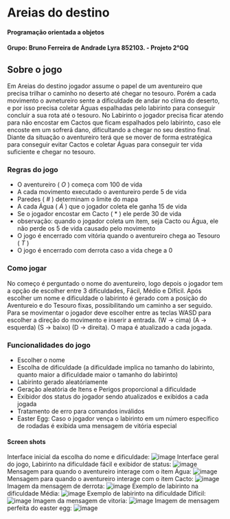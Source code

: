 # Areias do destino
#### Programação orientada a objetos
#### Grupo: Bruno Ferreira de Andrade Lyra 852103. - Projeto 2°GQ 

## Sobre o jogo
 Em Areias do destino jogador assume o papel de um aventureiro que precisa trilhar o caminho no deserto até chegar no tesouro. Porém a cada movimento o avnetureiro sente a dificuldade de andar no clima do deserto, e por isso precisa coletar Águas espalhadas pelo labirinto para conseguir concluir a sua rota até o tesouro. No Labirinto o jogador precisa ficar atendo para não encostar em Cactos que ficam espalhados pelo labirinto, caso ele encoste em um sofrerá dano, dificultando a chegar no seu destino final. Diante da situação o aventureiro terá que se mover de forma estratégica para conseguir evitar Cactos e coletar Águas para conseguir ter vida suficiente e chegar no tesouro.
 ### Regras do jogo 
- O aventureiro ( *O* ) começa com 100 de vida
- A cada movimento executado o aventureiro perde 5 de vida
- Paredes ( *#* ) determinam o limite do mapa
- A cada Água ( *Á* ) que o jogador coleta ele ganha 15 de vida
- Se o jogador encostar em Cacto ( * ) ele perde 30 de vida
- observação: quando o jogador coleta um item, seja Cacto ou Água, ele não perde os 5 de vida causado pelo movimento
- O jogo é encerrado com vitória quando o aventureiro chega ao Tesouro ( *T* )
- O jogo é encerrado com derrota caso a vida chege a 0
### Como jogar
No começo é perguntado o nome do aventureiro, logo depois o jogador tem a opção de escolher entre 3 dificuldades, Fácil, Médio e Difícil. Após escolher um nome e dificuldade o labirinto é gerado com a posição do Aventureio e do Tesouro fixas, possibilitando um caminho a ser seguido. Para se movimentar o jogador deve escolher entre as teclas WASD para escolher a direção do movimento e inserir a entrada. (W -> cima) (A -> esquerda) (S -> baixo) (D -> direita). O mapa é atualizado a cada jogada.
### Funcionalidades do jogo
- Escolher o nome
- Escolha de dificuldade (a dificuldade implica no tamanho do labirinto, quanto maior a dificuldade maior o tamanho do labirinto)
- Labirinto gerado aleatóriamente 
- Geração aleatória de Itens e Perigos proporcional a dificuldade
- Exibidor dos status do jogador sendo atualizados e exibidos a cada jogada
- Tratamento de erro para comandos inválidos
- Easter Egg: Caso o jogador vença o labirinto em um número específico de rodadas é exibida uma mensagem de vitória especial
#### Screen shots
Interface inicial da escolha do nome e dificuldade:
![image](https://github.com/user-attachments/assets/1b6d4977-34bf-43a7-a251-b5f168448745)
Interface geral do jogo, Labirinto na dificuldade fácil e exibidor de status:
![image](https://github.com/user-attachments/assets/c86e5292-fb2a-4506-aa18-1805da9eaf5c)
Mensagem para quando o aventureiro interage com o item Água:
![image](https://github.com/user-attachments/assets/458d9914-df46-4f8e-a917-c737d3e8106b)
Mensagem para quando o aventureiro interage com o item Cacto:
![image](https://github.com/user-attachments/assets/87f3e570-358b-49c5-a243-504657f28e15)
Imagem da mensagem de derrota:
![image](https://github.com/user-attachments/assets/536809ba-4951-4db0-916f-55afc5c64a25)
Exemplo de labirinto na dificuldade Média:
![image](https://github.com/user-attachments/assets/cf771bc9-29b1-4bd2-9fc0-355b15bb8c5d)
Exemplo de labirinto na dificuldade Difícil:
![image](https://github.com/user-attachments/assets/6e730b7d-43fa-4905-88da-efd1fb7ed01c)
Imagem da mensagem de vitoria:
![image](https://github.com/user-attachments/assets/41a6df18-2f0f-4d95-8daf-38e6d8b76ebf)
Imagem de mensagem perfeita do easter egg:
![image](https://github.com/user-attachments/assets/be767ff4-7d7b-4793-9834-adcb2ed9cfc5)






